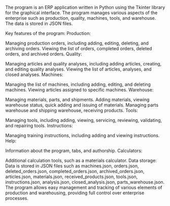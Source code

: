 The program is an ERP application written in Python using the Tkinter library for the graphical interface. The program manages various aspects of the enterprise such as production, quality, machines, tools, and warehouse. The data is stored in JSON files.

Key features of the program:
Production:

Managing production orders, including adding, editing, deleting, and archiving orders.
Viewing the list of orders, completed orders, deleted orders, and archived orders.
Quality:

Managing articles and quality analyses, including adding articles, creating, and editing quality analyses.
Viewing the list of articles, analyses, and closed analyses.
Machines:

Managing the list of machines, including adding, editing, and deleting machines.
Viewing articles assigned to specific machines.
Warehouse:

Managing materials, parts, and shipments.
Adding materials, viewing warehouse status, quick adding and issuing of materials.
Managing parts warehouse and shipping warehouse, receiving products.
Tools:

Managing tools, including adding, viewing, servicing, reviewing, validating, and repairing tools.
Instructions:

Managing training instructions, including adding and viewing instructions.
Help:

Information about the program, tabs, and authorship.
Calculators:

Additional calculation tools, such as a materials calculator.
Data storage:
Data is stored in JSON files such as machines.json, orders.json, deleted_orders.json, completed_orders.json, archived_orders.json, articles.json, materials.json, received_products.json, tools.json, instructions.json, analysis.json, closed_analysis.json, parts_warehouse.json.
The program allows easy management and tracking of various elements of production and warehousing, providing full control over enterprise processes.
